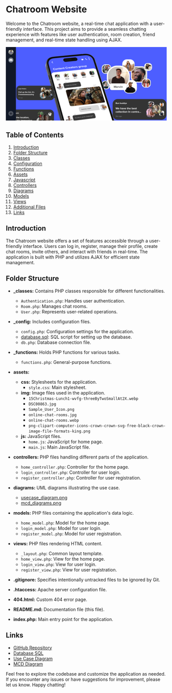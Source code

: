 # Chatroom Website

Welcome to the Chatroom website, a real-time chat application with a user-friendly interface. This project aims to provide a seamless chatting experience with features like user authentication, room creation, friend management, and real-time state handling using AJAX.


![](assets/img/Home.png)


## Table of Contents

1. [Introduction](#introduction)
2. [Folder Structure](#folder-structure)
3. [Classes](#classes)
4. [Configuration](#configuration)
5. [Functions](#functions)
6. [Assets](#assets)
7. [Javascript](#javascript)
8. [Controllers](#controllers)
9. [Diagrams](#diagrams)
10. [Models](#models)
11. [Views](#views)
12. [Additional Files](#additional-files)
13. [Links](#links)

## Introduction

The Chatroom website offers a set of features accessible through a user-friendly interface. Users can log in, register, manage their profile, create chat rooms, invite others, and interact with friends in real-time. The application is built with PHP and utilizes AJAX for efficient state management.

## Folder Structure

- **_classes:** Contains PHP classes responsible for different functionalities.
    - `Authentication.php`: Handles user authentication.
    - `Room.php`: Manages chat rooms.
    - `User.php`: Represents user-related operations.

- **_config:** Includes configuration files.
    - `config.php`: Configuration settings for the application.
    - [database.sql](https://github.com/Youcode-Classe-E-2023-2024/Benfillous-Anass_Chat/blob/main/_config/database.sql): SQL script for setting up the database.
    - `db.php`: Database connection file.

- **_functions:** Holds PHP functions for various tasks.
    - `functions.php`: General-purpose functions.

- **assets:**
    - **css:** Stylesheets for the application.
        - `style.css`: Main stylesheet.
    - **img:** Image files used in the application.
        - `15Christmas-Lunch1-wvfg-threeByTwoSmallAt2X.webp`
        - `DSC00863.jpg`
        - `Sample_User_Icon.png`
        - `online-chat-rooms.jpg`
        - `online-chat-rooms.webp`
        - `png-clipart-computer-icons-crown-crown-svg-free-black-crown-image-file-formats-king.png`
    - **js:** JavaScript files.
        - `home.js`: JavaScript for home page.
        - `main.js`: Main JavaScript file.

- **controllers:** PHP files handling different parts of the application.
    - `home_controller.php`: Controller for the home page.
    - `login_controller.php`: Controller for user login.
    - `register_controller.php`: Controller for user registration.

- **diagrams:** UML diagrams illustrating the use case.
    - [usecase_diagram.png](https://github.com/Youcode-Classe-E-2023-2024/Benfillous-Anass_Chat/blob/main/diagrams/usecase_diagram.png)
    - [mcd_diagrams.png](https://github.com/Youcode-Classe-E-2023-2024/Benfillous-Anass_Chat/blob/main/diagrams/mcd_diagrams.png)

- **models:** PHP files containing the application's data logic.
    - `home_model.php`: Model for the home page.
    - `login_model.php`: Model for user login.
    - `register_model.php`: Model for user registration.

- **views:** PHP files rendering HTML content.
    - `_layout.php`: Common layout template.
    - `home_view.php`: View for the home page.
    - `login_view.php`: View for user login.
    - `register_view.php`: View for user registration.

- **.gitignore:** Specifies intentionally untracked files to be ignored by Git.

- **.htaccess:** Apache server configuration file.

- **404.html:** Custom 404 error page.

- **README.md:** Documentation file (this file).

- **index.php:** Main entry point for the application.

## Links

- [GitHub Repository](https://github.com/Youcode-Classe-E-2023-2024/Benfillous-Anass_Chat)
- [Database SQL](https://github.com/Youcode-Classe-E-2023-2024/Benfillous-Anass_Chat/blob/main/_config/database.sql)
- [Use Case Diagram](https://github.com/Youcode-Classe-E-2023-2024/Benfillous-Anass_Chat/blob/main/diagrams/usecase_diagram.png)
- [MCD Diagram](https://github.com/Youcode-Classe-E-2023-2024/Benfillous-Anass_Chat/blob/main/diagrams/mcd_diagrams.png)

Feel free to explore the codebase and customize the application as needed. If you encounter any issues or have suggestions for improvement, please let us know. Happy chatting!
